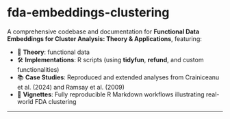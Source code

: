 # fda-embeddings-clustering

A comprehensive codebase and documentation for **Functional Data Embeddings for Cluster Analysis: Theory & Applications**, featuring:

- 📖 **Theory**:  functional data 
- 🛠️ **Implementations**: R scripts (using **tidyfun**, **refund**, and custom functionalities)   
- 📚 **Case Studies**: Reproduced and extended analyses from Crainiceanu et al. (2024) and Ramsay et al. (2009)  
- 📑 **Vignettes**: Fully reproducible R Markdown workflows illustrating real-world FDA clustering  

---
